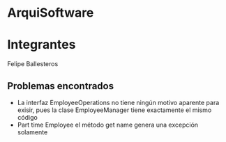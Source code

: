 # ArquiSoftware
# Integrantes
  Felipe Ballesteros


## Problemas encontrados
- La interfaz EmployeeOperations no tiene ningún motivo aparente para exisir, pues la clase EmployeeManager tiene exactamente el mismo código
- Part time Employee el método get name genera una excepción solamente
